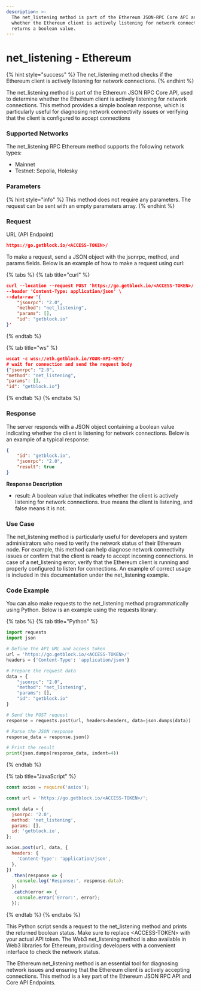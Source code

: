 ```yaml
---
description: >-
  The net_listening method is part of the Ethereum JSON-RPC Core API and checks
  whether the Ethereum client is actively listening for network connections. It
  returns a boolean value.
---
```


# net\_listening - Ethereum

{% hint style="success" %}
The net\_listening method checks if the Ethereum client is actively listening for network connections.
{% endhint %}

The net\_listening method is part of the Ethereum JSON RPC Core API, used to determine whether the Ethereum client is actively listening for network connections. This method provides a simple boolean response, which is particularly useful for diagnosing network connectivity issues or verifying that the client is configured to accept connections

### Supported Networks

The net\_listening RPC Ethereum method supports the following network types:

* Mainnet
* Testnet: Sepolia, Holesky

### Parameters

{% hint style="info" %}
This method does not require any parameters. The request can be sent with an empty parameters array.
{% endhint %}

### Request&#x20;

URL (API Endpoint)

```json
https://go.getblock.io/<ACCESS-TOKEN>/
```

To make a request, send a JSON object with the jsonrpc, method, and params fields. Below is an example of how to make a request using curl:

{% tabs %}
{% tab title="curl" %}
```json
curl --location --request POST 'https://go.getblock.io/<ACCESS-TOKEN>/' \
--header 'Content-Type: application/json' \
--data-raw '{
    "jsonrpc": "2.0",
    "method": "net_listening",
    "params": [],
    "id": "getblock.io"
}'
```
{% endtab %}

{% tab title="ws" %}
```json
wscat -c wss://eth.getblock.io/YOUR-API-KEY/ 
# wait for connection and send the request body 
{"jsonrpc": "2.0",
"method": "net_listening",
"params": [],
"id": "getblock.io"}
```
{% endtab %}
{% endtabs %}

### Response&#x20;

The server responds with a JSON object containing a boolean value indicating whether the client is listening for network connections. Below is an example of a typical response:

```json
{
    "id": "getblock.io",
    "jsonrpc": "2.0",
    "result": true
}
```

**Response Description**

* result: A boolean value that indicates whether the client is actively listening for network connections. true means the client is listening, and false means it is not.

### Use Case

The net\_listening method is particularly useful for developers and system administrators who need to verify the network status of their Ethereum node. For example, this method can help diagnose network connectivity issues or confirm that the client is ready to accept incoming connections. In case of a net\_listening error, verify that the Ethereum client is running and properly configured to listen for connections. An example of correct usage is included in this documentation under the net\_listening example.

### Code Example

You can also make requests to the net\_listening method programmatically using Python. Below is an example using the requests library:

{% tabs %}
{% tab title="Python" %}
```python
import requests
import json

# Define the API URL and access token
url = 'https://go.getblock.io/<ACCESS-TOKEN>/'
headers = {'Content-Type': 'application/json'}

# Prepare the request data
data = {
    "jsonrpc": "2.0",
    "method": "net_listening",
    "params": [],
    "id": "getblock.io"
}

# Send the POST request
response = requests.post(url, headers=headers, data=json.dumps(data))

# Parse the JSON response
response_data = response.json()

# Print the result
print(json.dumps(response_data, indent=4))
```
{% endtab %}

{% tab title="JavaScript" %}
```javascript
const axios = require('axios'); 

const url = 'https://go.getblock.io/<ACCESS-TOKEN>/'; 

const data = {
  jsonrpc: '2.0',
  method: 'net_listening',
  params: [],
  id: 'getblock.io',
};

axios.post(url, data, {
  headers: {
    'Content-Type': 'application/json',
  },
})
  .then(response => {
    console.log('Response:', response.data);
  })
  .catch(error => {
    console.error('Error:', error);
  });

```
{% endtab %}
{% endtabs %}

This Python script sends a request to the net\_listening method and prints the returned boolean status. Make sure to replace \<ACCESS-TOKEN> with your actual API token. The Web3 net\_listening method is also available in Web3 libraries for Ethereum, providing developers with a convenient interface to check the network status.

The Ethereum net\_listening method is an essential tool for diagnosing network issues and ensuring that the Ethereum client is actively accepting connections. This method is a key part of the Ethereum JSON RPC API and Core API Endpoints.
